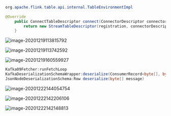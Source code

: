 ```java
org.apache.flink.table.api.internal.TableEnvironmentImpl
    
@Override
	public ConnectTableDescriptor connect(ConnectorDescriptor connectorDescriptor) {
		return new StreamTableDescriptor(registration, connectorDescriptor);
	}
```



![image-20201219113815792](C:\Users\Administrator.USER-20190415PP\AppData\Roaming\Typora\typora-user-images\image-20201219113815792.png)

![image-20201219113742592](C:\Users\Administrator.USER-20190415PP\AppData\Roaming\Typora\typora-user-images\image-20201219113742592.png)

![image-20201219160559927](C:\Users\Administrator.USER-20190415PP\AppData\Roaming\Typora\typora-user-images\image-20201219160559927.png)

```java
Kafka09Fetcher:runFetchLoop
KafkaDeserializationSchemaWrapper:deserialize(ConsumerRecord<byte[], byte[]> record)
JsonNodeDeserializationSchema:Row deserialize(byte[] message)
```

![image-20201222144054754](C:\Users\Administrator.USER-20190415PP\AppData\Roaming\Typora\typora-user-images\image-20201222144054754.png)





![image-20201222142206106](C:\Users\Administrator.USER-20190415PP\AppData\Roaming\Typora\typora-user-images\image-20201222142206106.png)

![image-20201222142148813](C:\Users\Administrator.USER-20190415PP\AppData\Roaming\Typora\typora-user-images\image-20201222142148813.png)